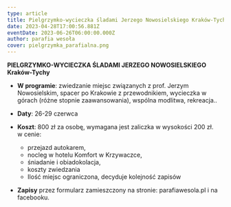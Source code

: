 ```yaml
---
type: article
title: Pielgrzymko-wycieczka śladami Jerzego Nowosielskiego Kraków-Tychy
date: 2023-04-28T17:00:56.881Z
eventDate: 2023-06-26T06:00:00.000Z
author: parafia wesoła
cover: pielgrzymka_parafialna.png
---
```

**PIELGRZYMKO-WYCIECZKA ŚLADAMI JERZEGO NOWOSIELSKIEGO**\
**Kraków-Tychy**

* **W programie**: zwiedzanie miejsc związanych z prof. Jerzym Nowosielskim, spacer po Krakowie z przewodnikiem, wycieczka w górach (różne stopnie zaawansowania), wspólna modlitwa, rekreacja..
* **Daty**: 26-29 czerwca
* **Koszt**: 800 zł za osobę, wymagana jest zaliczka w wysokości 200 zł.\
  w cenie:

  * przejazd autokarem,
  * nocleg w hotelu Komfort w Krzywaczce,
  * śniadanie i obiadokolacja,
  * koszty zwiedzania
  * Ilość miejsc ograniczona, decyduje kolejność zapisów
* **Zapisy** przez formularz zamieszczony na stronie: parafiawesola.pl i na facebooku.

<!--EndFragment-->